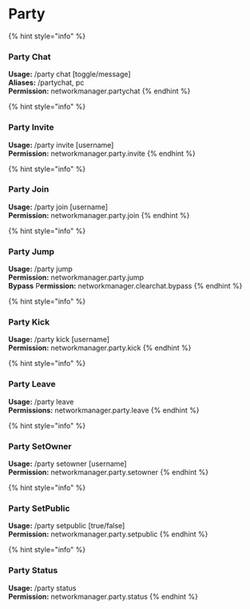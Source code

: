 # Party

{% hint style="info" %}
###  **Party Chat**

**Usage:** /party chat \[toggle/message\]  
**Aliases:** /partychat, pc  
**Permission:** networkmanager.partychat
{% endhint %}

{% hint style="info" %}
###  **Party Invite**

**Usage:** /party invite \[username\]  
**Permission:** networkmanager.party.invite
{% endhint %}

{% hint style="info" %}
###  **Party Join**

**Usage:** /party join \[username\]  
**Permission:** networkmanager.party.join
{% endhint %}

{% hint style="info" %}
###  **Party Jump**

**Usage:** /party jump  
**Permission:** networkmanager.party.jump  
**Bypass** P**ermission:** networkmanager.clearchat.bypass
{% endhint %}

{% hint style="info" %}
###  **Party Kick**

**Usage:** /party kick \[username\]  
**Permission:** networkmanager.party.kick
{% endhint %}

{% hint style="info" %}
###  **Party Leave**

**Usage:** /party leave  
**Permissions:** networkmanager.party.leave
{% endhint %}

{% hint style="info" %}
###  **Party SetOwner**

**Usage:** /party setowner \[username\]   
**Permission:** networkmanager.party.setowner
{% endhint %}

{% hint style="info" %}
### **Party SetPublic**

**Usage:** /party setpublic \[true/false\]  
**Permission:** networkmanager.party.setpublic
{% endhint %}

{% hint style="info" %}
### **Party Status**

**Usage:** /party status  
**Permission:** networkmanager.party.status
{% endhint %}

